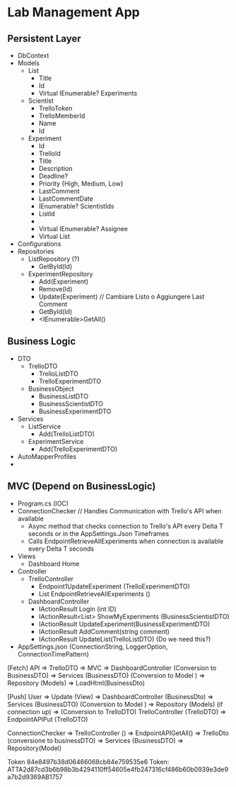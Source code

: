 # Lab Management App

## Persistent Layer

- DbContext
- Models
  - List
    - Title
    - Id
    - Virtual IEnumerable<Experiment>? Experiments
  - Scientist
    - TrelloToken
    - TrelloMemberId
    - Name
    - Id
  - Experiment
    - Id
    - TrelloId
    - Title
    - Description
    - Deadline?
    - Priority {High, Medium, Low}
    - LastComment
    - LastCommentDate
    - IEnumerable<Int>? ScientistIds
    - ListId
    - 
    - Virtual IEnumerable<Scientist>? Assignee
    - Virtual <List> List
- Configurations
- Repositories
  - ListRepository (?)
    - <List>GetById(Id)
  - ExperimentRepository
    - <Experiment>Add(Experiment)
    - <Experiment>Remove(Id)
    - <Experiment>Update(Experiment) // Cambiare Listo o Aggiungere Last Comment
    - <Experiment>GetById(Id)
    - <IEnumerable<Experiment>>GetAll()
  
## Business Logic

- DTO
  - TrelloDTO
    - TrelloListDTO
    - TrelloExperimentDTO
  - BusinessObject
    - BusinessListDTO
    - BusinessScientistDTO
    - BusinessExperimentDTO
- Services
  - ListService
    - <TrelloListDTO>Add(TrelloListDTO)
  - ExperimentService
    - <TrelloExperimentDTO>Add(TrelloExperimentDTO)
- AutoMapperProfiles
- 
## MVC (Depend on BusinessLogic)

- Program.cs (IOC)
- ConnectionChecker // Handles Communication with Trello's API when available
  - Async method that checks connection to Trello's API every Delta T seconds or in the AppSettings.Json Timeframes
  - Calls EndpointRetrieveAllExperiments when connection is available every Delta T seconds
- Views
  - Dashboard Home
- Controller
  - TrelloController
    - Endpoint1UpdateExperiment (TrelloExperimentDTO) 
    - List<TrelloExperimentDTO> EndpointRetrieveAllExperiments ()
  - DashboardController
    - IActionResult<BusinessScientistDTO> Login (int ID)
    - IActionResult<List<BusinessExperimentDTO>> ShowMyExperiments (BusinessScientistDTO)
    - IActionResult<BusinessExperimentDTO> UpdateExperiment(BusinessExperimentDTO)
    - IActionResult<BusinessExperimentDTO> AddComment(string comment)
    - IActionResult<BusinessListDTO> UpdateList(TrelloListDTO) (Do we need this?)
- AppSettings.json (ConnectionString, LoggerOption, ConnectionTimePattern)


[Fetch]
API => TrelloDTO => MVC => DashboardController (Conversion to BusinessDTO) => Services (BusinessDTO) (Conversion to Model ) => Repository (Models)
                        => LoadHtml(BusinessDto)

[Push]
User => Update (View) => DashboardController (BusinessDto) => Services (BusinessDTO) (Conversion to Model ) => Repository (Models)
                                        (if connection up) => (Conversion to TrelloDTO) TrelloController (TrelloDTO) => EndpointAPIPut (TrelloDTO)

ConnectionChecker => TrelloController () => EndpointAPIGetAll() => TrelloDto (conversione to businessDTO) => Services (BusinessDTO) => Repository(Model)

Token 
    84e8497b38d06466068cb84e759535e6
Token:
    ATTA2d87cd3b6b98b3b4294110ff54605e4fb247316cf486b60b0939e3de9a7b2d9369AB1757
